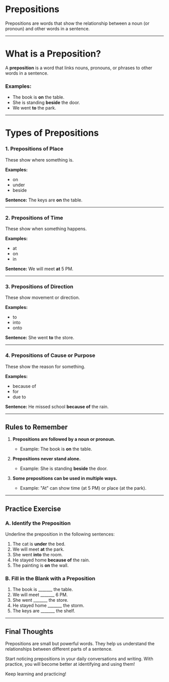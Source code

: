 # Prepositions

Prepositions are words that show the relationship between a noun (or pronoun) and other words in a sentence.

---

# What is a Preposition?

A **preposition** is a word that links nouns, pronouns, or phrases to other words in a sentence.

### Examples:

- The book is **on** the table.
- She is standing **beside** the door.
- We went **to** the park.

---

# Types of Prepositions

### 1. Prepositions of Place
These show where something is.

**Examples:**
- on
- under
- beside

**Sentence:**
The keys are **on** the table.

---

### 2. Prepositions of Time
These show when something happens.

**Examples:**
- at
- on
- in

**Sentence:**
We will meet **at** 5 PM.

---

### 3. Prepositions of Direction
These show movement or direction.

**Examples:**
- to
- into
- onto

**Sentence:**
She went **to** the store.

---

### 4. Prepositions of Cause or Purpose
These show the reason for something.

**Examples:**
- because of
- for
- due to

**Sentence:**
He missed school **because of** the rain.

---

## Rules to Remember

1. **Prepositions are followed by a noun or pronoun.**
   - Example: The book is **on** the table.

2. **Prepositions never stand alone.**
   - Example: She is standing **beside** the door.

3. **Some prepositions can be used in multiple ways.**
   - Example: "At" can show time (at 5 PM) or place (at the park).

---

## Practice Exercise

### A. Identify the Preposition
Underline the preposition in the following sentences:

1. The cat is **under** the bed.
2. We will meet **at** the park.
3. She went **into** the room.
4. He stayed home **because of** the rain.
5. The painting is **on** the wall.

### B. Fill in the Blank with a Preposition

1. The book is _______ the table.
2. We will meet _______ 6 PM.
3. She went _______ the store.
4. He stayed home _______ the storm.
5. The keys are _______ the shelf.

---

## Final Thoughts

Prepositions are small but powerful words. They help us understand the relationships between different parts of a sentence.

Start noticing prepositions in your daily conversations and writing. With practice, you will become better at identifying and using them!

Keep learning and practicing!
